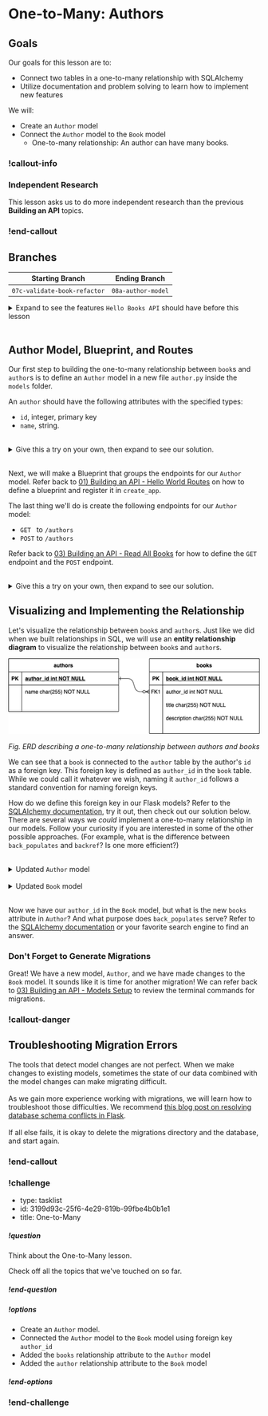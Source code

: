 # One-to-Many: Authors

## Goals

Our goals for this lesson are to:
* Connect two tables in a one-to-many relationship with SQLAlchemy
* Utilize documentation and problem solving to learn how to implement new features

We will:
* Create an `Author` model
* Connect the `Author` model to the `Book` model
    * One-to-many relationship: An author can have many books.

### !callout-info

### Independent Research

This lesson asks us to do more independent research than the previous **Building an API** topics.

### !end-callout

## Branches

| Starting Branch | Ending Branch|
|--|--|
|`07c-validate-book-refactor` |`08a-author-model`|

<details>
   <summary>Expand to see the features <code>Hello Books API</code> should have before this lesson</summary>

- A `hello_books_development` database
- A `book` table defined
- A `Book` model defined that contains the instance method `to_dict` and class method `from_dict`

Endpoints defined for these RESTful routes:
- `GET` to `/books`
- `POST` to `/books`
- `GET` to `/books/<book_id>`
- `PUT` to `/books/<book_id>`
- `DELETE` to `/books/<book_id>`

`route_utilities.py` should contain:
- The function `validate_model()` that can retrieve a model of any type

The `Book` model and table should have the following columns:

- `id`
- `title`
- `description`

</details>
</br>

## Author Model, Blueprint, and Routes

Our first step to building the one-to-many relationship between `book`s and `author`s is to define an `Author` model in a new file `author.py` inside the `models` folder. 

An `author` should have the following attributes with the specified types: 
  * `id`, integer, primary key
  * `name`, string.

<br />

<details>
  <summary>Give this a try on your own, then expand to see our solution.</summary>

``` python
#app/models/author.py
from app import db

class Author(db.Model):
  id = db.Column(db.Integer, primary_key=True, autoincrement=True)
  name = db.Column(db.String)
```
</details>
</br>

Next, we will make a Blueprint that groups the endpoints for our `Author` model. Refer back to [01) Building an API - Hello World Routes](../api-1-setup-read/hello-world-routes.md) on how to define a blueprint and register it in `create_app`.

The last thing we'll do is create the following endpoints for our `Author` model:
- `GET ` to `/authors`
- `POST` to `/authors`

Refer back to [03) Building an API - Read All Books](../api-3-database-models-read/read-all-books.md) for how to define the `GET` endpoint and the `POST` endpoint.

</br>


<details>
  <summary>Give this a try on your own, then expand to see our solution.</summary>

We can add the `author` routes to our original `routes.py` file. Alternatively,  we can refactor our code into separate route files: `book_routes.py` and `author_routes.py`.

```python
#app/__init__.py

#... no change to this part of the code ...

def create_app(test_config=None):
    # ...  no change to this part of the code ...

    # Import models here
    from app.models.book import Book
    from app.models.author import Author

    db.init_app(app)
    migrate.init_app(app, db)

    # Register Blueprints here
    from .book_routes import books_bp
    app.register_blueprint(books_bp)

    from .author_routes import authors_bp
    app.register_blueprint(authors_bp)

    return app
```

```python
# app/author_routes.py

from app import db
from app.models.author import Author
from flask import Blueprint, jsonify, abort, make_response, request

authors_bp = Blueprint("authors_bp", __name__, url_prefix="/authors")

@authors_bp.route("", methods=["POST"])
def create_author():
    request_body = request.get_json()
    new_author = Author(name=request_body["name"],)

    db.session.add(new_author)
    db.session.commit()

    return make_response(jsonify(f"Author {new_author.name} successfully created"), 201)

@authors_bp.route("", methods=["GET"])
def read_all_authors():
    
    authors = Author.query.all()

    authors_response = []
    for author in authors:
        authors_response.append(
            {
                "name": author.name
            }
        )
    return jsonify(authors_response)
```

</details>

## Visualizing and Implementing the Relationship

Let's visualize the relationship between `book`s and `author`s. Just like we did when we built relationships in SQL, we will use an **entity relationship diagram** to visualize the relationship between `book`s and `author`s.

![An entity relationship diagram describing a one-to-many relationship between authors and books](../assets/one-to-many-relationships-in-flask_erd.png)  

_Fig. ERD describing a one-to-many relationship between authors and books_

We can see that a `book` is connected to the `author` table by the author's `id` as a foreign key. This foreign key is defined as `author_id` in the `book` table. While we could call it whatever we wish, naming it `author_id` follows a standard convention for naming foreign keys.

How do we define this foreign key in our Flask models? Refer to the [SQLAlchemy documentation](https://docs.sqlalchemy.org/en/14/orm/basic_relationships.html#one-to-many), try it out, then check out our solution below. There are several ways we _could_ implement a one-to-many relationship in our models. Follow your curiosity if you are interested in some of the other possible approaches. (For example, what is the difference between `back_populates` and `backref`? Is one more efficient?)

<br />

<details>
  <summary>Updated <code>Author</code> model</summary>

```python
from app import db

class Author(db.Model):
  id = db.Column(db.Integer, primary_key=True, autoincrement=True)
  name = db.Column(db.String)
  books = db.relationship("Book", back_populates="author")
```

</details>

<br/>

<details>
  <summary>Updated <code>Book</code> model</summary>

```python
from app import db

class Book(db.Model):
    id = db.Column(db.Integer, primary_key=True, autoincrement=True)
    title = db.Column(db.String)
    description = db.Column(db.String)
    author_id = db.Column(db.Integer, db.ForeignKey('author.id'))
    author = db.relationship("Author", back_populates="books")

    def to_dict(self):
        book_as_dict = {}
        book_as_dict["id"] = self.id
        book_as_dict["title"] = self.title
        book_as_dict["description"] = self.description

        return book_as_dict

    @classmethod
    def from_dict(cls, book_data):
        new_book = Book(title=book_data["title"],
                        description=book_data["description"])
        return new_book
```
</details>
</br>

Now we have our `author_id` in the `Book` model, but what is the new `books` attribute in `Author`? And what purpose does `back_populates` serve? Refer to the [SQLAlchemy documentation](https://docs.sqlalchemy.org/en/14/orm/basic_relationships.html#one-to-many) or your favorite search engine to find an answer.

### Don't Forget to Generate Migrations

Great! We have a new model, `Author`, and we have made changes to the `Book` model. It sounds like it is time for another migration! We can refer back to [03) Building an API - Models Setup](../api-3-database-models-read/models-setup.md) to review the terminal commands for migrations.

### !callout-danger

## Troubleshooting Migration Errors

The tools that detect model changes are not perfect. When we make changes to existing models, sometimes the state of our data combined with the model changes can make migrating difficult. 
</br>
</br>
As we gain more experience working with migrations, we will learn how to troubleshoot those difficulties. We recommend [this blog post on resolving database schema conflicts in Flask](https://blog.miguelgrinberg.com/post/resolving-database-schema-conflicts). 
</br>
</br>
If all else fails, it is okay to delete the migrations directory and the database, and start again.

### !end-callout

<!-- prettier-ignore-start -->
### !challenge
* type: tasklist
* id: 3199d93c-25f6-4e29-819b-99fbe4b0b1e1
* title: One-to-Many
##### !question

Think about the One-to-Many lesson.

Check off all the topics that we've touched on so far.

##### !end-question
##### !options

* Create an `Author` model.
* Connected the `Author` model to the `Book` model using foreign key `author_id`
* Added the `books` relationship attribute to the `Author` model
* Added the `author` relationship attribute to the `Book` model

##### !end-options
### !end-challenge
<!-- prettier-ignore-end -->

